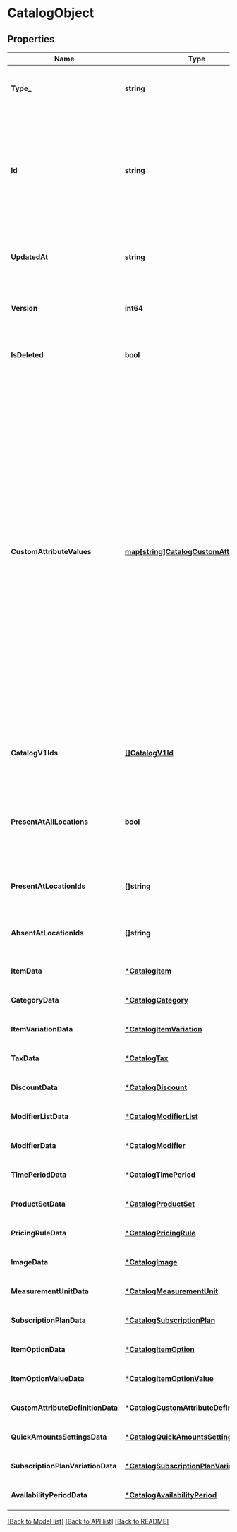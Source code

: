 # CatalogObject

## Properties
Name | Type | Description | Notes
------------ | ------------- | ------------- | -------------
**Type_** | **string** | The type of this object. Each object type has expected properties expressed in a structured format within its corresponding &#x60;*_data&#x60; field below. | [default to null]
**Id** | **string** | An identifier to reference this object in the catalog. When a new &#x60;CatalogObject&#x60; is inserted, the client should set the id to a temporary identifier starting with a \&quot;&#x60;#&#x60;\&quot; character. Other objects being inserted or updated within the same request may use this identifier to refer to the new object.  When the server receives the new object, it will supply a unique identifier that replaces the temporary identifier for all future references. | [default to null]
**UpdatedAt** | **string** | Last modification [timestamp](https://developer.squareup.com/docs/build-basics/working-with-dates) in RFC 3339 format, e.g., &#x60;\&quot;2016-08-15T23:59:33.123Z\&quot;&#x60; would indicate the UTC time (denoted by &#x60;Z&#x60;) of August 15, 2016 at 23:59:33 and 123 milliseconds. | [optional] [default to null]
**Version** | **int64** | The version of the object. When updating an object, the version supplied must match the version in the database, otherwise the write will be rejected as conflicting. | [optional] [default to null]
**IsDeleted** | **bool** | If &#x60;true&#x60;, the object has been deleted from the database. Must be &#x60;false&#x60; for new objects being inserted. When deleted, the &#x60;updated_at&#x60; field will equal the deletion time. | [optional] [default to null]
**CustomAttributeValues** | [**map[string]CatalogCustomAttributeValue**](CatalogCustomAttributeValue.md) | A map (key-value pairs) of application-defined custom attribute values. The value of a key-value pair is a [CatalogCustomAttributeValue](https://developer.squareup.com/reference/square_2024-01-18/objects/CatalogCustomAttributeValue) object. The key is the &#x60;key&#x60; attribute value defined in the associated [CatalogCustomAttributeDefinition](https://developer.squareup.com/reference/square_2024-01-18/objects/CatalogCustomAttributeDefinition) object defined by the application making the request.  If the &#x60;CatalogCustomAttributeDefinition&#x60; object is defined by another application, the &#x60;CatalogCustomAttributeDefinition&#x60;&#x27;s key attribute value is prefixed by the defining application ID. For example, if the &#x60;CatalogCustomAttributeDefinition&#x60; has a &#x60;key&#x60; attribute of &#x60;\&quot;cocoa_brand\&quot;&#x60; and the defining application ID is &#x60;\&quot;abcd1234\&quot;&#x60;, the key in the map is &#x60;\&quot;abcd1234:cocoa_brand\&quot;&#x60; if the application making the request is different from the application defining the custom attribute definition. Otherwise, the key used in the map is simply &#x60;\&quot;cocoa_brand\&quot;&#x60;.  Application-defined custom attributes are set at a global (location-independent) level. Custom attribute values are intended to store additional information about a catalog object or associations with an entity in another system. Do not use custom attributes to store any sensitive information (personally identifiable information, card details, etc.). | [optional] [default to null]
**CatalogV1Ids** | [**[]CatalogV1Id**](CatalogV1Id.md) | The Connect v1 IDs for this object at each location where it is present, where they differ from the object&#x27;s Connect V2 ID. The field will only be present for objects that have been created or modified by legacy APIs. | [optional] [default to null]
**PresentAtAllLocations** | **bool** | If &#x60;true&#x60;, this object is present at all locations (including future locations), except where specified in the &#x60;absent_at_location_ids&#x60; field. If &#x60;false&#x60;, this object is not present at any locations (including future locations), except where specified in the &#x60;present_at_location_ids&#x60; field. If not specified, defaults to &#x60;true&#x60;. | [optional] [default to null]
**PresentAtLocationIds** | **[]string** | A list of locations where the object is present, even if &#x60;present_at_all_locations&#x60; is &#x60;false&#x60;. This can include locations that are deactivated. | [optional] [default to null]
**AbsentAtLocationIds** | **[]string** | A list of locations where the object is not present, even if &#x60;present_at_all_locations&#x60; is &#x60;true&#x60;. This can include locations that are deactivated. | [optional] [default to null]
**ItemData** | [***CatalogItem**](CatalogItem.md) |  | [optional] [default to null]
**CategoryData** | [***CatalogCategory**](CatalogCategory.md) |  | [optional] [default to null]
**ItemVariationData** | [***CatalogItemVariation**](CatalogItemVariation.md) |  | [optional] [default to null]
**TaxData** | [***CatalogTax**](CatalogTax.md) |  | [optional] [default to null]
**DiscountData** | [***CatalogDiscount**](CatalogDiscount.md) |  | [optional] [default to null]
**ModifierListData** | [***CatalogModifierList**](CatalogModifierList.md) |  | [optional] [default to null]
**ModifierData** | [***CatalogModifier**](CatalogModifier.md) |  | [optional] [default to null]
**TimePeriodData** | [***CatalogTimePeriod**](CatalogTimePeriod.md) |  | [optional] [default to null]
**ProductSetData** | [***CatalogProductSet**](CatalogProductSet.md) |  | [optional] [default to null]
**PricingRuleData** | [***CatalogPricingRule**](CatalogPricingRule.md) |  | [optional] [default to null]
**ImageData** | [***CatalogImage**](CatalogImage.md) |  | [optional] [default to null]
**MeasurementUnitData** | [***CatalogMeasurementUnit**](CatalogMeasurementUnit.md) |  | [optional] [default to null]
**SubscriptionPlanData** | [***CatalogSubscriptionPlan**](CatalogSubscriptionPlan.md) |  | [optional] [default to null]
**ItemOptionData** | [***CatalogItemOption**](CatalogItemOption.md) |  | [optional] [default to null]
**ItemOptionValueData** | [***CatalogItemOptionValue**](CatalogItemOptionValue.md) |  | [optional] [default to null]
**CustomAttributeDefinitionData** | [***CatalogCustomAttributeDefinition**](CatalogCustomAttributeDefinition.md) |  | [optional] [default to null]
**QuickAmountsSettingsData** | [***CatalogQuickAmountsSettings**](CatalogQuickAmountsSettings.md) |  | [optional] [default to null]
**SubscriptionPlanVariationData** | [***CatalogSubscriptionPlanVariation**](CatalogSubscriptionPlanVariation.md) |  | [optional] [default to null]
**AvailabilityPeriodData** | [***CatalogAvailabilityPeriod**](CatalogAvailabilityPeriod.md) |  | [optional] [default to null]

[[Back to Model list]](../README.md#documentation-for-models) [[Back to API list]](../README.md#documentation-for-api-endpoints) [[Back to README]](../README.md)

